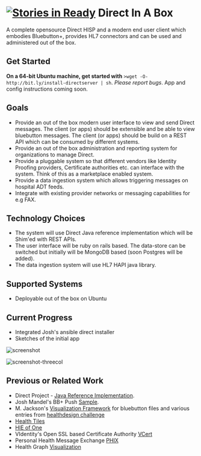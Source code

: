 [![Stories in Ready](https://badge.waffle.io/vaibhavb/directinabox.png?label=ready)](https://waffle.io/vaibhavb/directinabox)
Direct In A Box
===============

A complete opensource Direct HISP and a modern end user client which embodies Bluebutton+, provides HL7 connectors and can be used and administered out of the box.

Get Started
-----------
**On a 64-bit Ubuntu machine, get started with** 
```>wget -O- http://bit.ly/install-directserver | sh```. 
_Please report bugs_. App and config instructions coming soon.


Goals
-----
* Provide an out of the box modern user interface to view and send Direct messages. The client (or apps) should be extensible and be able to view bluebutton messages. The client (or apps) should be build on a REST API which can be consumed by different systems.
* Provide an out of the box administration and reporting system for organizations to manage Direct.
* Provide a pluggable system so that different vendors like Identity Proofing providers, Certificate authorities etc. can interface with the system. Think of this as a marketplace enabled system.
* Provide a data ingestion system which allows triggering messages on hospital ADT feeds.
* Integrate with existing provider networks or messaging capabilities for e.g FAX.


Technology Choices
-------------------
* The system will use Direct Java reference implementation which will be Shim'ed with REST APIs.
* The user interface will be ruby on rails based. The data-store can be switched but initially will be MongoDB based (soon Postgres will be added).
* The data ingestion system will use HL7 HAPI java library.


Supported Systems
-----------------
* Deployable out of the box on Ubuntu


Current Progress
----------------
* Integrated Josh's ansible direct installer
* Sketches of the initial app 

![screenshot](http://raw2.github.com/vaibhavb/directinabox/master/packs/inbox-web-app/img/screenshot.png)

![screenshot-threecol](http://raw2.github.com/vaibhavb/directinabox/master/packs/inbox-web-app/img/screenshot-threecol.png)

Previous or Related Work
------------------------
* Direct Project - [Java Reference Implementation](http://wiki.directproject.org/Reference+Implementation+Workgroup).
* Josh Mandel's BB+ Push [Sample](https://github.com/jmandel/bb-tutorial-growthtastic).
* M. Jackson's [Visualization Framework](https://github.com/blue-button/bbClear) for bluebutton files and various entries from  [healthdesign challenge](http://healthdesignchallenge.com)
* [Health Tiles](https://github.com/blue-button/health-tiles)
* [HIE of One](https://github.com/phoss/HIEofOne)
* VIdentity's Open SSL based Certificate Authority [VCert](https://github.com/videntity/vcert)
* Personal Health Message Exchange [PHIX](https://github.com/amida-tech/PHIX)
* Health Graph [Visualization](http://www.hgraph.org)
